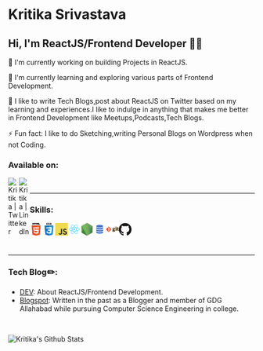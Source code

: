 # Kritika Srivastava

## Hi, I'm ReactJS/Frontend Developer 👩‍💻

🔭 I'm currently working on building Projects in ReactJS.

🌱 I'm currently learning and exploring various parts of Frontend Development.

👯 I like to write Tech Blogs,post about ReactJS on Twitter based on my learning and experiences.I like to indulge in anything that makes me better in Frontend Development like Meetups,Podcasts,Tech Blogs.

⚡ Fun fact: I like to do Sketching,writing Personal Blogs on Wordpress when not Coding.

### Available on:

[<img align="left" alt="Kritika | Twitter" width="22px" src="https://cdn.jsdelivr.net/npm/simple-icons@v3/icons/twitter.svg" />][twitter]
[<img align="left" alt="Kritika | LinkedIn" width="22px" src="https://cdn.jsdelivr.net/npm/simple-icons@v3/icons/linkedin.svg" />][linkedin]

<br />

---

### Skills:

<img align="left" alt="HTML5" width="26px" src="https://raw.githubusercontent.com/github/explore/80688e429a7d4ef2fca1e82350fe8e3517d3494d/topics/html/html.png" />

<img align="left" alt="CSS3" width="26px" src="https://raw.githubusercontent.com/github/explore/80688e429a7d4ef2fca1e82350fe8e3517d3494d/topics/css/css.png" />

<img align="left" alt="JavaScript" width="26px" src="https://raw.githubusercontent.com/github/explore/80688e429a7d4ef2fca1e82350fe8e3517d3494d/topics/javascript/javascript.png" />

<img align="left" alt="React" width="26px" src="https://raw.githubusercontent.com/github/explore/80688e429a7d4ef2fca1e82350fe8e3517d3494d/topics/react/react.png" />

<img align="left" alt="Node.js" width="26px" src="https://raw.githubusercontent.com/github/explore/80688e429a7d4ef2fca1e82350fe8e3517d3494d/topics/nodejs/nodejs.png" />

<img align="left" alt="SQL" width="26px" src="https://raw.githubusercontent.com/github/explore/80688e429a7d4ef2fca1e82350fe8e3517d3494d/topics/sql/sql.png" />

<img align="left" alt="Git" width="26px" src="https://raw.githubusercontent.com/github/explore/80688e429a7d4ef2fca1e82350fe8e3517d3494d/topics/git/git.png" />

<img align="left" alt="GitHub" width="26px" src="https://raw.githubusercontent.com/github/explore/78df643247d429f6cc873026c0622819ad797942/topics/github/github.png" />

<br />
<br />
<br />

---

### Tech Blog✏️:

- [DEV](https://dev.to/kritika27): About ReactJS/Frontend Development.
- [Blogspot](https://gdgallahabad.blogspot.com/): Written in the past as a Blogger and member of GDG Allahabad while pursuing Computer Science Engineering in college.

<br />

![Kritika's Github Stats](https://github-readme-stats.vercel.app/api?username=kritika27&count_private=true&theme=default&show_icons=true)

[twitter]: https://twitter.com/kritikasri27
[linkedin]: https://www.linkedin.com/in/kritika-srivastava
